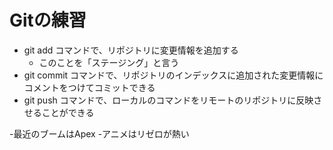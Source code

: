 # Gitの練習

- git add コマンドで、リポジトリに変更情報を追加する
	- このことを「ステージング」と言う
- git commit コマンドで、リポジトリのインデックスに追加された変更情報にコメントをつけてコミットできる
- git push コマンドで、ローカルのコマンドをリモートのリポジトリに反映させることができる

-最近のブームはApex
-アニメはリゼロが熱い
